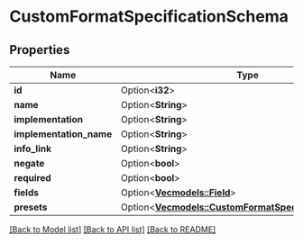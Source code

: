 # CustomFormatSpecificationSchema

## Properties

Name | Type | Description | Notes
------------ | ------------- | ------------- | -------------
**id** | Option<**i32**> |  | [optional]
**name** | Option<**String**> |  | [optional]
**implementation** | Option<**String**> |  | [optional]
**implementation_name** | Option<**String**> |  | [optional]
**info_link** | Option<**String**> |  | [optional]
**negate** | Option<**bool**> |  | [optional]
**required** | Option<**bool**> |  | [optional]
**fields** | Option<[**Vec<models::Field>**](Field.md)> |  | [optional]
**presets** | Option<[**Vec<models::CustomFormatSpecificationSchema>**](CustomFormatSpecificationSchema.md)> |  | [optional]

[[Back to Model list]](../README.md#documentation-for-models) [[Back to API list]](../README.md#documentation-for-api-endpoints) [[Back to README]](../README.md)


